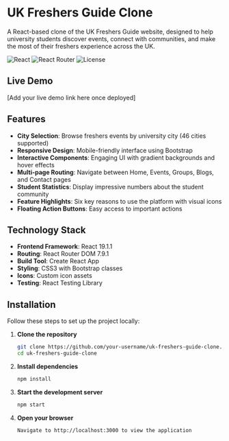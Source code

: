 # UK Freshers Guide Clone

A React-based clone of the UK Freshers Guide website, designed to help university students discover events, connect with communities, and make the most of their freshers experience across the UK.

![React](https://img.shields.io/badge/React-19.1.1-blue)
![React Router](https://img.shields.io/badge/React_Router-7.9.1-orange)
![License](https://img.shields.io/badge/License-MIT-green)

##  Live Demo

[Add your live demo link here once deployed]


##  Features

- **City Selection**: Browse freshers events by university city (46 cities supported)
- **Responsive Design**: Mobile-friendly interface using Bootstrap
- **Interactive Components**: Engaging UI with gradient backgrounds and hover effects
- **Multi-page Routing**: Navigate between Home, Events, Groups, Blogs, and Contact pages
- **Student Statistics**: Display impressive numbers about the student community
- **Feature Highlights**: Six key reasons to use the platform with visual icons
- **Floating Action Buttons**: Easy access to important actions

##  Technology Stack

- **Frontend Framework**: React 19.1.1
- **Routing**: React Router DOM 7.9.1
- **Build Tool**: Create React App
- **Styling**: CSS3 with Bootstrap classes
- **Icons**: Custom icon assets
- **Testing**: React Testing Library

##  Installation

Follow these steps to set up the project locally:

1. **Clone the repository**
   ```bash
   git clone https://github.com/your-username/uk-freshers-guide-clone.git
   cd uk-freshers-guide-clone

2. **Install dependencies**
   ```bash
   npm install

3. **Start the development server**
   ```bash
   npm start

4. **Open your browser**
   ```bash
   Navigate to http://localhost:3000 to view the application

   
